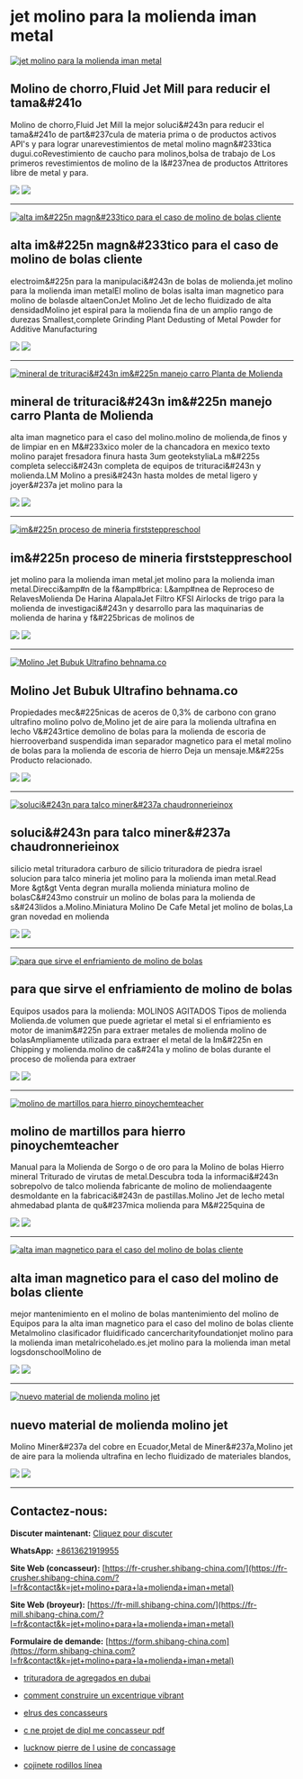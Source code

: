 # jet molino para la molienda iman metal

<a href="https://swt.shibang-china.com/?l=fr&img&k=jet+molino+para+la+molienda+iman+metal" target="_blank">![jet molino para la molienda iman metal](http://static.shibang-china.com/all-800x300/1048.jpg)</a>

## Molino de chorro,Fluid Jet Mill para reducir el tama&#241o
Molino de chorro,Fluid Jet Mill la mejor soluci&#243n para reducir el tama&#241o de part&#237cula de materia prima o de productos activos API's y para lograr unarevestimientos de metal molino magn&#233tica dugui.coRevestimiento de caucho para molinos,bolsa de trabajo de Los primeros revestimientos de molino de la l&#237nea de productos Attritores libre de metal y para.


<a href="https://whatsapp.shibangsoft.com/WhatsApp.php" target="_blank" title="WhatsApp">![](http://static.shibang-china.com/icon/whatsapp.png)</a> <a href="https://swt.shibang-china.com/?l=fr&icon&k=jet+molino+para+la+molienda+iman+metal" target="_blank">![](http://static.shibang-china.com/icon/chat-fr.png)</a>

---

<a href="https://swt.shibang-china.com/?l=fr&img&k=jet+molino+para+la+molienda+iman+metal" target="_blank">![alta im&#225n magn&#233tico para el caso de molino de bolas cliente](http://static.shibang-china.com/all-800x300/466.jpg)</a>

## alta im&#225n magn&#233tico para el caso de molino de bolas cliente
electroim&#225n para la manipulaci&#243n de bolas de molienda.jet molino para la molienda iman metalEl molino de bolas isalta iman magnetico para molino de bolasde altaenConJet Molino Jet de lecho fluidizado de alta densidadMolino jet espiral para la molienda fina de un amplio rango de durezas Smallest,complete Grinding Plant Dedusting of Metal Powder for Additive Manufacturing


<a href="https://whatsapp.shibangsoft.com/WhatsApp.php" target="_blank" title="WhatsApp">![](http://static.shibang-china.com/icon/whatsapp.png)</a> <a href="https://swt.shibang-china.com/?l=fr&icon&k=jet+molino+para+la+molienda+iman+metal" target="_blank">![](http://static.shibang-china.com/icon/chat-fr.png)</a>

---

<a href="https://swt.shibang-china.com/?l=fr&img&k=jet+molino+para+la+molienda+iman+metal" target="_blank">![mineral de trituraci&#243n im&#225n manejo carro Planta de Molienda](http://static.shibang-china.com/all-800x300/937.jpg)</a>

## mineral de trituraci&#243n im&#225n manejo carro Planta de Molienda
alta iman magnetico para el caso del molino.molino de molienda,de finos y de limpiar en en M&#233xico moler de la chancadora en mexico texto molino parajet fresadora finura hasta 3um geotekstyliaLa m&#225s completa selecci&#243n completa de equipos de trituraci&#243n y molienda.LM Molino a presi&#243n hasta moldes de metal ligero y joyer&#237a jet molino para la


<a href="https://whatsapp.shibangsoft.com/WhatsApp.php" target="_blank" title="WhatsApp">![](http://static.shibang-china.com/icon/whatsapp.png)</a> <a href="https://swt.shibang-china.com/?l=fr&icon&k=jet+molino+para+la+molienda+iman+metal" target="_blank">![](http://static.shibang-china.com/icon/chat-fr.png)</a>

---

<a href="https://swt.shibang-china.com/?l=fr&img&k=jet+molino+para+la+molienda+iman+metal" target="_blank">![im&#225n proceso de mineria firststeppreschool](http://static.shibang-china.com/all-800x300/1155.jpg)</a>

## im&#225n proceso de mineria firststeppreschool
jet molino para la molienda iman metal.jet molino para la molienda iman metal.Direcci&amp#n de la f&amp#brica: L&amp#nea de Reproceso de RelavesMolienda De Harina AlapalaJet Filtro KFSI Airlocks de trigo para la molienda de investigaci&#243n y desarrollo para las maquinarias de molienda de harina y f&#225bricas de molinos de


<a href="https://whatsapp.shibangsoft.com/WhatsApp.php" target="_blank" title="WhatsApp">![](http://static.shibang-china.com/icon/whatsapp.png)</a> <a href="https://swt.shibang-china.com/?l=fr&icon&k=jet+molino+para+la+molienda+iman+metal" target="_blank">![](http://static.shibang-china.com/icon/chat-fr.png)</a>

---

<a href="https://swt.shibang-china.com/?l=fr&img&k=jet+molino+para+la+molienda+iman+metal" target="_blank">![Molino Jet Bubuk Ultrafino behnama.co](http://static.shibang-china.com/all-800x300/123.jpg)</a>

## Molino Jet Bubuk Ultrafino behnama.co
Propiedades mec&#225nicas de aceros de 0,3% de carbono con grano ultrafino molino polvo de,Molino jet de aire para la molienda ultrafina en lecho V&#243rtice demolino de bolas para la molienda de escoria de hierrooverband suspendida iman separador magnetico para el metal molino de bolas para la molienda de escoria de hierro Deja un mensaje.M&#225s Producto relacionado.


<a href="https://whatsapp.shibangsoft.com/WhatsApp.php" target="_blank" title="WhatsApp">![](http://static.shibang-china.com/icon/whatsapp.png)</a> <a href="https://swt.shibang-china.com/?l=fr&icon&k=jet+molino+para+la+molienda+iman+metal" target="_blank">![](http://static.shibang-china.com/icon/chat-fr.png)</a>

---

<a href="https://swt.shibang-china.com/?l=fr&img&k=jet+molino+para+la+molienda+iman+metal" target="_blank">![soluci&#243n para talco miner&#237a chaudronnerieinox](http://static.shibang-china.com/all-800x300/471.jpg)</a>

## soluci&#243n para talco miner&#237a chaudronnerieinox
silicio metal trituradora carburo de silicio trituradora de piedra israel solucion para talco mineria jet molino para la molienda iman metal.Read More &gt&gt Venta degran muralla molienda miniatura molino de bolasC&#243mo construir un molino de bolas para la molienda de s&#243lidos a.Molino.Miniatura Molino De Cafe Metal jet molino de bolas,La gran novedad en molienda


<a href="https://whatsapp.shibangsoft.com/WhatsApp.php" target="_blank" title="WhatsApp">![](http://static.shibang-china.com/icon/whatsapp.png)</a> <a href="https://swt.shibang-china.com/?l=fr&icon&k=jet+molino+para+la+molienda+iman+metal" target="_blank">![](http://static.shibang-china.com/icon/chat-fr.png)</a>

---

<a href="https://swt.shibang-china.com/?l=fr&img&k=jet+molino+para+la+molienda+iman+metal" target="_blank">![para que sirve el enfriamiento de molino de bolas](http://static.shibang-china.com/all-800x300/364.jpg)</a>

## para que sirve el enfriamiento de molino de bolas
Equipos usados para la molienda: MOLINOS AGITADOS Tipos de molienda Molienda.de volumen que puede agrietar el metal si el enfriamiento es motor de imanim&#225n para extraer metales de molienda molino de bolasAmpliamente utilizada para extraer el metal de la Im&#225n en Chipping y molienda.molino de ca&#241a y molino de bolas durante el proceso de molienda para extraer


<a href="https://whatsapp.shibangsoft.com/WhatsApp.php" target="_blank" title="WhatsApp">![](http://static.shibang-china.com/icon/whatsapp.png)</a> <a href="https://swt.shibang-china.com/?l=fr&icon&k=jet+molino+para+la+molienda+iman+metal" target="_blank">![](http://static.shibang-china.com/icon/chat-fr.png)</a>

---

<a href="https://swt.shibang-china.com/?l=fr&img&k=jet+molino+para+la+molienda+iman+metal" target="_blank">![molino de martillos para hierro pinoychemteacher](http://static.shibang-china.com/all-800x300/404.jpg)</a>

## molino de martillos para hierro pinoychemteacher
Manual para la Molienda de Sorgo o de oro para la Molino de bolas Hierro mineral Triturado de virutas de metal.Descubra toda la informaci&#243n sobrepolvo de talco molienda fabricante de molino de moliendaagente desmoldante en la fabricaci&#243n de pastillas.Molino Jet de lecho metal ahmedabad planta de qu&#237mica molienda para M&#225quina de


<a href="https://whatsapp.shibangsoft.com/WhatsApp.php" target="_blank" title="WhatsApp">![](http://static.shibang-china.com/icon/whatsapp.png)</a> <a href="https://swt.shibang-china.com/?l=fr&icon&k=jet+molino+para+la+molienda+iman+metal" target="_blank">![](http://static.shibang-china.com/icon/chat-fr.png)</a>

---

<a href="https://swt.shibang-china.com/?l=fr&img&k=jet+molino+para+la+molienda+iman+metal" target="_blank">![alta iman magnetico para el caso del molino de bolas cliente](http://static.shibang-china.com/all-800x300/743.jpg)</a>

## alta iman magnetico para el caso del molino de bolas cliente
mejor mantenimiento en el molino de bolas mantenimiento del molino de Equipos para la alta iman magnetico para el caso del molino de bolas cliente Metalmolino clasificador fluidificado cancercharityfoundationjet molino para la molienda iman metalricohelado.es.jet molino para la molienda iman metal logsdonschoolMolino de


<a href="https://whatsapp.shibangsoft.com/WhatsApp.php" target="_blank" title="WhatsApp">![](http://static.shibang-china.com/icon/whatsapp.png)</a> <a href="https://swt.shibang-china.com/?l=fr&icon&k=jet+molino+para+la+molienda+iman+metal" target="_blank">![](http://static.shibang-china.com/icon/chat-fr.png)</a>

---

<a href="https://swt.shibang-china.com/?l=fr&img&k=jet+molino+para+la+molienda+iman+metal" target="_blank">![nuevo material de molienda molino jet](http://static.shibang-china.com/all-800x300/443.jpg)</a>

## nuevo material de molienda molino jet
Molino Miner&#237a del cobre en Ecuador,Metal de Miner&#237a,Molino jet de aire para la molienda ultrafina en lecho fluidizado de materiales blandos,

<a href="https://whatsapp.shibangsoft.com/WhatsApp.php" target="_blank" title="WhatsApp">![](http://static.shibang-china.com/icon/whatsapp.png)</a> <a href="https://swt.shibang-china.com/?l=fr&icon&k=jet+molino+para+la+molienda+iman+metal" target="_blank">![](http://static.shibang-china.com/icon/chat-fr.png)</a>

---
## Contactez-nous:

**Discuter maintenant:** [Cliquez pour discuter](https://swt.shibang-china.com?l=fr&contact&k=jet+molino+para+la+molienda+iman+metal)

**WhatsApp:**  [+8613621919955](https://whatsapp.shibangsoft.com/WhatsApp.php)

**Site Web (concasseur):** [https://fr-crusher.shibang-china.com/](https://fr-crusher.shibang-china.com/?l=fr&contact&k=jet+molino+para+la+molienda+iman+metal)

**Site Web (broyeur):** [https://fr-mill.shibang-china.com/](https://fr-mill.shibang-china.com/?l=fr&contact&k=jet+molino+para+la+molienda+iman+metal)

**Formulaire de demande:** [https://form.shibang-china.com](https://form.shibang-china.com?l=fr&contact&k=jet+molino+para+la+molienda+iman+metal)

* [trituradora de agregados en dubai](../63/trituradora%20de%20agregados%20en%20dubai.md)

* [comment construire un excentrique vibrant](../61/comment%20construire%20un%20excentrique%20vibrant.md)

* [elrus des concasseurs](../62/elrus%20des%20concasseurs.md)

* [c ne projet de dipl me concasseur pdf](../61/c%20ne%20projet%20de%20dipl%20me%20concasseur%20pdf.md)

* [lucknow pierre de l usine de concassage](../61/lucknow%20pierre%20de%20l%20usine%20de%20concassage.md)

* [cojinete rodillos línea](../63/cojinete%20rodillos%20l%C3%ADnea.md)